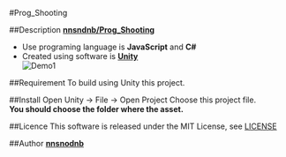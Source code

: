#Prog_Shooting

##Description
**[nnsndnb/Prog_Shooting](https://github.com/nnsnodnb/Prog_Shooting)**
 - Use programing language is **JavaScript** and **C#**
 - Created using software is **[Unity](http://japan.unity3d.com/ "Unity - Game Engin")**  
![Demo1](https://github.com/nnsnodnb/Prog_Shooting/blob/master/Assets/Images/demo1.PNG)

##Requirement
To build using Unity this project.

##Install
Open Unity -> File -> Open Project Choose this project file.<br />
**You should choose the folder where the asset.**

##Licence
This software is released under the MIT License, see [LICENSE](https://github.com/nnsnodnb/Prog_Shooting/blob/master/LICENCE)

##Author
**[nnsnodnb](https://github.com/nnsnodnb)**
